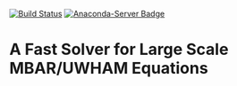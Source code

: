 [![Build Status](https://travis-ci.org/xqding/FastMBAR.svg?branch=master)](https://travis-ci.org/xqding/FastMBAR)
[![Anaconda-Server Badge](https://anaconda.org/shawn_ding/fastmbar/badges/downloads.svg)](https://anaconda.org/shawn_ding/fastmbar)

# A Fast Solver for Large Scale MBAR/UWHAM Equations

